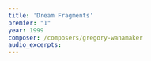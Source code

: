 ```yaml
---
title: 'Dream Fragments'
premier: "1"
year: 1999
composer: /composers/gregory-wanamaker
audio_excerpts: 
---
```

